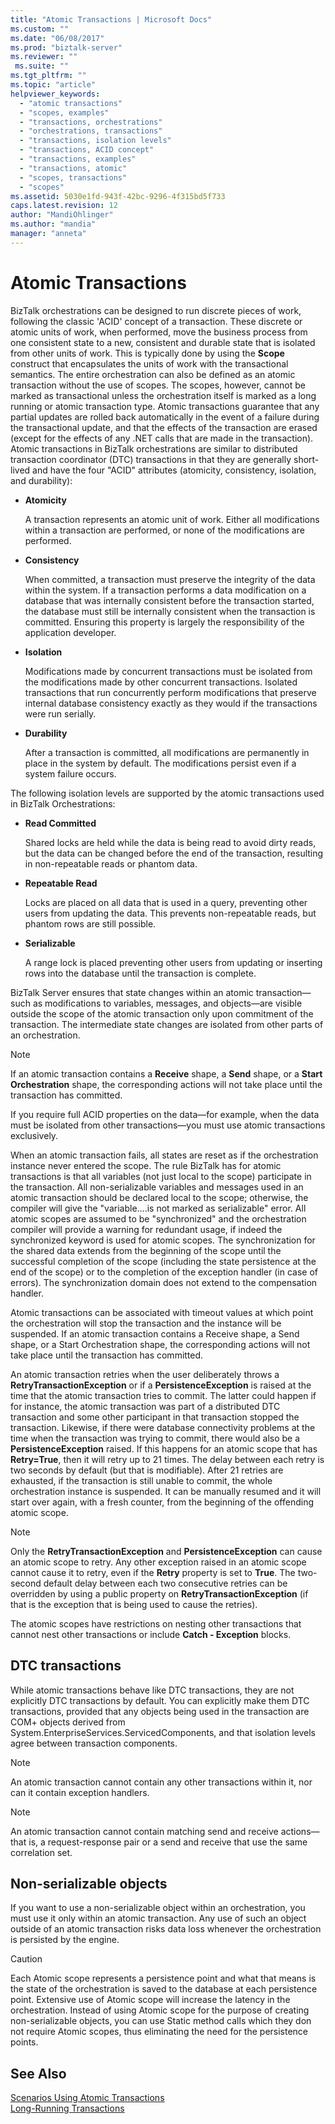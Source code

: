 ```yaml
---
title: "Atomic Transactions | Microsoft Docs"
ms.custom: ""
ms.date: "06/08/2017"
ms.prod: "biztalk-server"
ms.reviewer: ""
 ms.suite: ""
ms.tgt_pltfrm: ""
ms.topic: "article"
helpviewer_keywords: 
  - "atomic transactions"
  - "scopes, examples"
  - "transactions, orchestrations"
  - "orchestrations, transactions"
  - "transactions, isolation levels"
  - "transactions, ACID concept"
  - "transactions, examples"
  - "transactions, atomic"
  - "scopes, transactions"
  - "scopes"
ms.assetid: 5030e1fd-943f-42bc-9296-4f315bd5f733
caps.latest.revision: 12
author: "MandiOhlinger"
ms.author: "mandia"
manager: "anneta"
---
```

# Atomic Transactions
BizTalk orchestrations can be designed to run discrete pieces of work, following the classic 'ACID' concept of a transaction. These discrete or atomic units of work, when performed, move the business process from one consistent state to a new, consistent and durable state that is isolated from other units of work. This is typically done by using the **Scope** construct that encapsulates the units of work with the transactional semantics. The entire orchestration can also be defined as an atomic transaction without the use of scopes. The scopes, however, cannot be marked as transactional unless the orchestration itself is marked as a long running or atomic transaction type. Atomic transactions guarantee that any partial updates are rolled back automatically in the event of a failure during the transactional update, and that the effects of the transaction are erased (except for the effects of any .NET calls that are made in the transaction). Atomic transactions in BizTalk orchestrations are similar to distributed transaction coordinator (DTC) transactions in that they are generally short-lived and have the four "ACID" attributes (atomicity, consistency, isolation, and durability):  
  
-   **Atomicity**  
  
     A transaction represents an atomic unit of work. Either all modifications within a transaction are performed, or none of the modifications are performed.  
  
-   **Consistency**  
  
     When committed, a transaction must preserve the integrity of the data within the system. If a transaction performs a data modification on a database that was internally consistent before the transaction started, the database must still be internally consistent when the transaction is committed. Ensuring this property is largely the responsibility of the application developer.  
  
-   **Isolation**  
  
     Modifications made by concurrent transactions must be isolated from the modifications made by other concurrent transactions. Isolated transactions that run concurrently perform modifications that preserve internal database consistency exactly as they would if the transactions were run serially.  
  
-   **Durability**  
  
     After a transaction is committed, all modifications are permanently in place in the system by default. The modifications persist even if a system failure occurs.  
  
 The following isolation levels are supported by the atomic transactions used in BizTalk Orchestrations:  
  
-   **Read Committed**  
  
     Shared locks are held while the data is being read to avoid dirty reads, but the data can be changed before the end of the transaction, resulting in non-repeatable reads or phantom data.  
  
-   **Repeatable Read**  
  
     Locks are placed on all data that is used in a query, preventing other users from updating the data. This prevents non-repeatable reads, but phantom rows are still possible.  
  
-   **Serializable**  
  
     A range lock is placed preventing other users from updating or inserting rows into the database until the transaction is complete.  
  
 BizTalk Server ensures that state changes within an atomic transaction—such as modifications to variables, messages, and objects—are visible outside the scope of the atomic transaction only upon commitment of the transaction. The intermediate state changes are isolated from other parts of an orchestration.  
  
> [!NOTE]
>  If an atomic transaction contains a **Receive** shape, a **Send** shape, or a **Start Orchestration** shape, the corresponding actions will not take place until the transaction has committed.  
  
 If you require full ACID properties on the data—for example, when the data must be isolated from other transactions—you must use atomic transactions exclusively.  
  
 When an atomic transaction fails, all states are reset as if the orchestration instance never entered the scope. The rule BizTalk has for atomic transactions is that all variables (not just local to the scope) participate in the transaction. All non-serializable variables and messages used in an atomic transaction should be declared local to the scope; otherwise, the compiler will give the "variable….is not marked as serializable" error. All atomic scopes are assumed to be "synchronized" and the orchestration compiler will provide a warning for redundant usage, if indeed the synchronized keyword is used for atomic scopes. The synchronization for the shared data extends from the beginning of the scope until the successful completion of the scope (including the state persistence at the end of the scope) or to the completion of the exception handler (in case of errors). The synchronization domain does not extend to the compensation handler.  
  
 Atomic transactions can be associated with timeout values at which point the orchestration will stop the transaction and the instance will be suspended. If an atomic transaction contains a Receive shape, a Send shape, or a Start Orchestration shape, the corresponding actions will not take place until the transaction has committed.  
  
 An atomic transaction retries when the user deliberately throws a **RetryTransactionException** or if a **PersistenceException** is raised at the time that the atomic transaction tries to commit. The latter could happen if for instance, the atomic transaction was part of a distributed DTC transaction and some other participant in that transaction stopped the transaction. Likewise, if there were database connectivity problems at the time when the transaction was trying to commit, there would also be a **PersistenceException** raised. If this happens for an atomic scope that has **Retry=True**, then it will retry up to 21 times. The delay between each retry is two seconds by default (but that is modifiable). After 21 retries are exhausted, if the transaction is still unable to commit, the whole orchestration instance is suspended. It can be manually resumed and it will start over again, with a fresh counter, from the beginning of the offending atomic scope.  
  
> [!NOTE]
>  Only the **RetryTransactionException** and **PersistenceException** can cause an atomic scope to retry. Any other exception raised in an atomic scope cannot cause it to retry, even if the **Retry** property is set to **True**. The two-second default delay between each two consecutive retries can be overridden by using a public property on **RetryTransactionException** (if that is the exception that is being used to cause the retries).  
  
 The atomic scopes have restrictions on nesting other transactions that cannot nest other transactions or include **Catch - Exception** blocks.  
  
## DTC transactions  
 While atomic transactions behave like DTC transactions, they are not explicitly DTC transactions by default. You can explicitly make them DTC transactions, provided that any objects being used in the transaction are COM+ objects derived from System.EnterpriseServices.ServicedComponents, and that isolation levels agree between transaction components.  
  
> [!NOTE]
>  An atomic transaction cannot contain any other transactions within it, nor can it contain exception handlers.  
  
> [!NOTE]
>  An atomic transaction cannot contain matching send and receive actions—that is, a request-response pair or a send and receive that use the same correlation set.  
  
## Non-serializable objects  
 If you want to use a non-serializable object within an orchestration, you must use it only within an atomic transaction. Any use of such an object outside of an atomic transaction risks data loss whenever the orchestration is persisted by the engine.  
  
> [!CAUTION]
>  Each Atomic scope represents a persistence point and what that means is the state of the orchestration is saved to the database at each persistence point. Extensive use of Atomic scope will increase the latency in the orchestration. Instead of using Atomic scope for the purpose of creating non-serializable objects, you can use Static method calls which they don not require Atomic scopes, thus eliminating the need for the persistence points.  
  
## See Also  
 [Scenarios Using Atomic Transactions](../core/scenarios-using-atomic-transactions.md)   
 [Long-Running Transactions](../core/long-running-transactions.md)